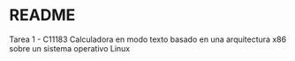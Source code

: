 # README
Tarea 1 - C11183
Calculadora en modo texto basado en una arquitectura x86 sobre un sistema operativo Linux 
